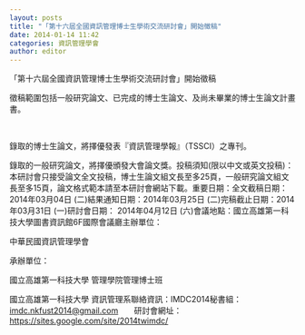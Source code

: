 ```yaml
---
layout: posts
title: "「第十六屆全國資訊管理博士生學術交流研討會」開始徵稿"
date: 2014-01-14 11:42
categories: 資訊管理學會
author: editor
---
```


「第十六屆全國資訊管理博士生學術交流研討會」開始徵稿



徵稿範圍包括一般研究論文、已完成的博士生論文、及尚未畢業的博士生論文計畫書。

 

錄取的博士生論文，將擇優發表『資訊管理學報』（TSSCI）之專刊。

錄取的一般研究論文，將擇優頒發大會論文獎。投稿須知(限以中文或英文投稿)：本研討會只接受論文全文投稿，博士生論文組文長至多25頁，一般研究論文組文長至多15頁，論文格式範本請至本研討會網站下載。重要日期：全文截稿日期：2014年03月04日 (二)結果通知日期：2014年03月25日 (二)完稿截止日期：2014年03月31日 (一)研討會日期： 2014年04月12日 (六)會議地點：國立高雄第一科技大學圖書資訊館6F國際會議廳主辦單位：

中華民國資訊管理學會

承辦單位：

國立高雄第一科技大學 管理學院管理博士班

國立高雄第一科技大學 資訊管理系聯絡資訊：IMDC2014秘書組：imdc.nkfust2014@gmail.com　　研討會網址：https://sites.google.com/site/2014twimdc/





 
